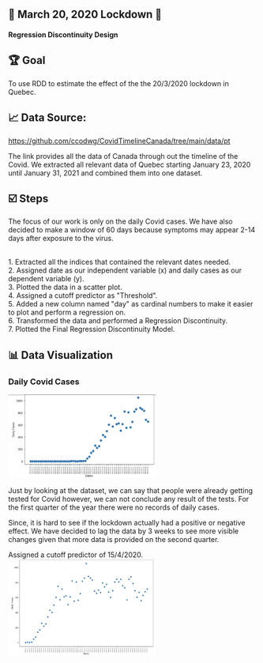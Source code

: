 ## 🔸 March 20, 2020 Lockdown 🔸
#### Regression Discontinuity Design


## 🏆 Goal

To use RDD to estimate the effect of the the 20/3/2020 lockdown in Quebec.

## 📈 Data Source:
https://github.com/ccodwg/CovidTimelineCanada/tree/main/data/pt

The link provides all the data of Canada through out the timeline of the Covid.
We extracted all relevant data of Quebec starting January 23, 2020 until January 31, 2021 and combined them into one dataset.

## ☑️ Steps
The focus of our work is only on the daily Covid cases. We have also decided to make a window of 60 days because symptoms may appear 2-14 days after exposure to the virus.

<br>1. Extracted all the indices that contained the relevant dates needed.
<br>2. Assigned date as our independent variable (x) and daily cases as our dependent variable (y).
<br>3. Plotted the data in a scatter plot.
<br>4. Assigned a cutoff predictor as "Threshold".
<br>5. Added a new column named "day" as cardinal numbers to make it easier to plot and perform a regression on.
<br>6. Transformed the data and performed a Regression Discontinuity.
<br>7. Plotted the Final Regression Discontinuity Model.


## 📊 Data Visualization
### Daily Covid Cases
<img src="./images/dataviz.png" style="max-width: 300px"/>

Just by looking at the dataset, we can say that people were already getting tested for Covid however, we can not conclude any result of the tests. For the first quarter of the year there were no records of daily cases.

Since, it is hard to see if the lockdown actually had a positive or negative effect. We have decided to lag the data by 3 weeks to see more visible changes given that more data is provided on the second quarter.


Assigned a cutoff predictor of 15/4/2020.
<img src="./images/lagged.png" style="max-width: 300px"/>
